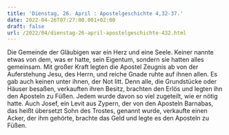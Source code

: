 ```yaml
---
title: 'Dienstag, 26. April : Apostelgeschichte 4,32-37.'
date: 2022-04-26T07:27:00.001+02:00
draft: false
url: /2022/04/dienstag-26-april-apostelgeschichte-432.html
---
```


Die Gemeinde der Gläubigen war ein Herz und eine Seele. Keiner nannte etwas von dem, was er hatte, sein Eigentum, sondern sie hatten alles gemeinsam. Mit großer Kraft legten die Apostel Zeugnis ab von der Auferstehung Jesu, des Herrn, und reiche Gnade ruhte auf ihnen allen. Es gab auch keinen unter ihnen, der Not litt. Denn alle, die Grundstücke oder Häuser besaßen, verkauften ihren Besitz, brachten den Erlös und legten ihn den Aposteln zu Füßen. Jedem wurde davon so viel zugeteilt, wie er nötig hatte. Auch Josef, ein Levit aus Zypern, der von den Aposteln Barnabas, das heißt übersetzt Sohn des Trostes, genannt wurde, verkaufte einen Acker, der ihm gehörte, brachte das Geld und legte es den Aposteln zu Füßen.